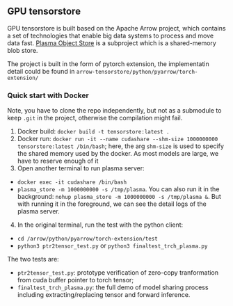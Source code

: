 
## GPU tensorstore
GPU tensorstore is built based on the Apache Arrow project, which contains a set of technologies that enable big data systems to process and move data fast. [Plasma Object Store](https://github.com/apache/arrow/tree/master/cpp/src/plasma) is a subproject which is a shared-memory blob store.

The project is built in the form of pytorch extension, the implementatin detail could be found in `arrow-tensorstore/python/pyarrow/torch-extension/`

### Quick start with Docker
Note, you have to clone the repo independently, but not as a submodule to keep `.git` in the project, otherwise the compilation might fail.

1. Docker build: `docker build -t tensorstore:latest .` 
2. Docker run: `docker run -it --name cudashare --shm-size 1000000000 tensorstore:latest /bin/bash`; here, the arg `shm-size` is used to specify the shared memory used by the docker. As most models are large, we have to reserve enough of it
3. Open another terminal to run plasma server: 
  - `docker exec -it cudashare /bin/bash`
  - `plasma_store -m 1000000000 -s /tmp/plasma`. You can also run it in the background: `nohup plasma_store -m 1000000000 -s /tmp/plasma &`. But with running it in the foreground, we can see the detail logs of the plasma server.
4. In the original terminal, run the test with the python client: 
  - `cd /arrow/python/pyarrow/torch-extension/test`
  - `python3 ptr2tensor_test.py` or `python3 finaltest_trch_plasma.py`

The two tests are:
- `ptr2tensor_test.py`: prototype verification of zero-copy tranformation from cuda buffer pointer to torch tensor;
- `finaltest_trch_plasma.py`: the full demo of model sharing process including extracting/replacing tensor and forward inference. 

